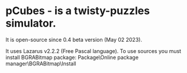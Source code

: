 # pCubes - is a twisty-puzzles simulator.
It is open-source since 0.4 beta version (May 02 2023).

It uses Lazarus v2.2.2 (Free Pascal language).
To use sources you must install BGRABitmap package:
Package\Online package manager\BGRABitmap\Install
